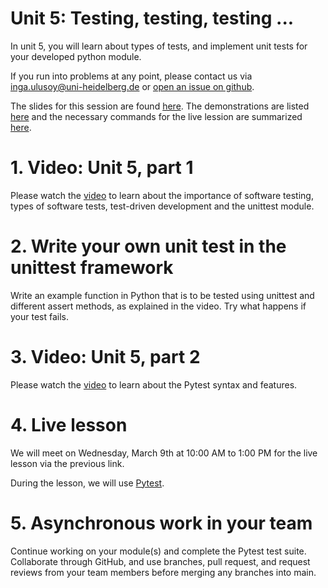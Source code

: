 # Unit 5: Testing, testing, testing ...
In unit 5, you will learn about types of tests, and implement unit tests for your developed python module.

If you run into problems at any point, please contact us via inga.ulusoy@uni-heidelberg.de or [open an issue on github](https://github.com/ssciwr/sustainable_development_course/issues).

The slides for this session are found [here](./unit5_SSD_SSC.pdf). The demonstrations are listed [here](./DEMONSTRATIONS.md) and the necessary commands for the live lession are summarized [here](./STEPS.md).

# 1. Video: Unit 5, part 1
Please watch the [video]() to learn about the importance of software testing, types of software tests, test-driven development and the unittest module.

# 2. Write your own unit test in the unittest framework
Write an example function in Python that is to be tested using unittest and different assert methods, as explained in the video. Try what happens if your test fails.

# 3. Video: Unit 5, part 2
Please watch the [video]() to learn about the Pytest syntax and features.

# 4. Live lesson
We will meet on Wednesday, March 9th at 10:00 AM to 1:00 PM for the live lesson via the previous link.

During the lesson, we will use [Pytest](https://docs.pytest.org/en/stable/).

# 5. Asynchronous work in your team
Continue working on your module(s) and complete the Pytest test suite. Collaborate through GitHub, and use branches, pull request, and request reviews from your team members before merging any branches into main.
